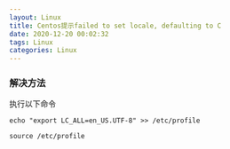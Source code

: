 ```yaml
---
layout: Linux
title: Centos提示failed to set locale, defaulting to C
date: 2020-12-20 00:02:32
tags: Linux
categories: Linux
---
```



### 解决方法

执行以下命令

``` shell
echo "export LC_ALL=en_US.UTF-8" >> /etc/profile

source /etc/profile
```

